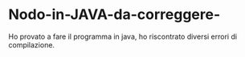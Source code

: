 # Nodo-in-JAVA-da-correggere-
Ho provato a fare il programma in java, ho riscontrato diversi errori di compilazione.
